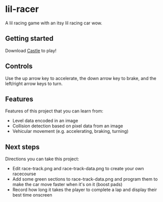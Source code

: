 # lil-racer
A lil racing game with an itsy lil racing car wow.

## Getting started
Download [Castle](https://castle.games/@bridgs/lil-racer) to play!

## Controls
Use the up arrow key to accelerate, the down arrow key to brake, and the left/right arrow keys to turn.

## Features
Features of this project that you can learn from:

- Level data encoded in an image
- Collision detection based on pixel data from an image
- Vehicular movement (e.g. accelerating, braking, turning)

## Next steps
Directions you can take this project:

- Edit race-track.png and race-track-data.png to create your own racecourse
- Add some green sections to race-track-data.png and program them to make the car move faster when it's on it (boost pads)
- Record how long it takes the player to complete a lap and display their best time onscreen
